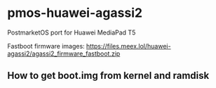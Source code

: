 # pmos-huawei-agassi2
PostmarketOS port for Huawei MediaPad T5

Fastboot firmware images: https://files.meex.lol/huawei-agassi2/agassi2_firmware_fastboot.zip

## How to get boot.img from kernel and ramdisk
